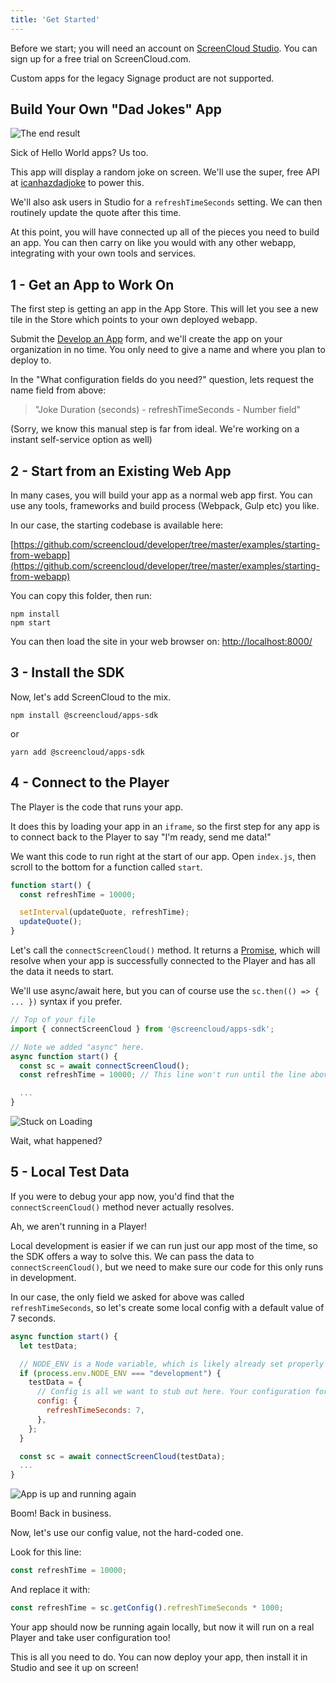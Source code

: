 ```yaml
---
title: 'Get Started'
---
```


Before we start; you will need an account on [ScreenCloud Studio](https://studio.screencloud.com/). You can sign up for a free trial on ScreenCloud.com.

Custom apps for the legacy Signage product are not supported.

## Build Your Own "Dad Jokes" App

![The end result](./images/get-started-quote-1.png)

Sick of Hello World apps? Us too.

This app will display a random joke on screen. We'll use the super, free API at [icanhazdadjoke](https://icanhazdadjoke.com/) to power this.

We'll also ask users in Studio for a `refreshTimeSeconds` setting. We can then routinely update the quote after this time.

At this point, you will have connected up all of the pieces you need to build an app. You can then carry on like you would with any other webapp, integrating with your own tools and services.

## 1 - Get an App to Work On

The first step is getting an app in the App Store. This will let you see a new tile in the Store which points to your own deployed webapp.

Submit the [Develop an App](https://docs.google.com/forms/d/e/1FAIpQLScBlxBq-1NhQzD1v7FkjDrdLVNTq0FkwJwYgnj_IprRxH2dww/viewform) form, and we'll create the app on your organization in no time. You only need to give a name and where you plan to deploy to.

In the "What configuration fields do you need?" question, lets request the name field from above:

> "Joke Duration (seconds) - refreshTimeSeconds - Number field"

(Sorry, we know this manual step is far from ideal. We're working on a instant self-service option as well)

## 2 - Start from an Existing Web App

In many cases, you will build your app as a normal web app first. You can use any tools, frameworks and build process (Webpack, Gulp etc) you like.

In our case, the starting codebase is available here:

[https://github.com/screencloud/developer/tree/master/examples/starting-from-webapp](https://github.com/screencloud/developer/tree/master/examples/starting-from-webapp)

You can copy this folder, then run:

```shell
npm install
npm start
```

You can then load the site in your web browser on: [http://localhost:8000/](http://localhost:8000/)

## 3 - Install the SDK

Now, let's add ScreenCloud to the mix.

```shell
npm install @screencloud/apps-sdk
```

or

```shell
yarn add @screencloud/apps-sdk
```

## 4 - Connect to the Player

The Player is the code that runs your app.

It does this by loading your app in an `iframe`, so the first step for any app is to connect back to the Player to say "I'm ready, send me data!"

We want this code to run right at the start of our app. Open `index.js`, then scroll to the bottom for a function called `start`.

```javascript
function start() {
  const refreshTime = 10000;

  setInterval(updateQuote, refreshTime);
  updateQuote();
}
```

Let's call the `connectScreenCloud()` method. It returns a [Promise](https://developer.mozilla.org/en-US/docs/Web/JavaScript/Guide/Using_promises), which will resolve when your app is successfully connected to the Player and has all the data it needs to start.

We'll use async/await here, but you can of course use the `sc.then(() => { ... })` syntax if you prefer.

```javascript
// Top of your file
import { connectScreenCloud } from '@screencloud/apps-sdk';

// Note we added "async" here.
async function start() {
  const sc = await connectScreenCloud();
  const refreshTime = 10000; // This line won't run until the line above finishes successfully.

  ...
}
```

![Stuck on Loading](./images/get-started-loading.png)

Wait, what happened?

## 5 - Local Test Data

If you were to debug your app now, you'd find that the `connectScreenCloud()` method never actually resolves.

Ah, we aren't running in a Player!

Local development is easier if we can run just our app most of the time, so the SDK offers a way to solve this. We can pass the data to `connectScreenCloud()`, but we need to make sure our code for this only runs in development.

In our case, the only field we asked for above was called `refreshTimeSeconds`, so let's create some local config with a default value of 7 seconds.

```javascript
async function start() {
  let testData;

  // NODE_ENV is a Node variable, which is likely already set properly by your build tool.
  if (process.env.NODE_ENV === "development") {
    testData = {
      // Config is all we want to stub out here. Your configuration form in Studio will later need to generate exactly this sort of object.
      config: {
        refreshTimeSeconds: 7,
      },
    };
  }

  const sc = await connectScreenCloud(testData);
  ...
}
```

![App is up and running again](./images/get-started-quote-2.png)

Boom! Back in business.

Now, let's use our config value, not the hard-coded one.

Look for this line:

```javascript
const refreshTime = 10000;
```

And replace it with:

```javascript
const refreshTime = sc.getConfig().refreshTimeSeconds * 1000;
```

Your app should now be running again locally, but now it will run on a real Player and take user configuration too!

This is all you need to do. You can now deploy your app, then install it in Studio and see it up on screen!
